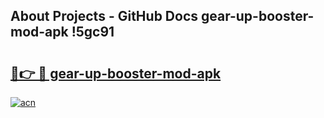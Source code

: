 ## About Projects - GitHub Docs gear-up-booster-mod-apk !5gc91

# <h2><a href="https://andorid.site?title=gear-up-booster-mod-apk&ref=13PRO">🔗👉 🔴 gear-up-booster-mod-apk</a></h2>

[![acn](https://github.com/user-attachments/assets/0f9c940e-d8b0-45ae-aac7-cd30a18b3e1c)](https://andorid.site?title=gear-up-booster-mod-apk&ref=13PRO)

